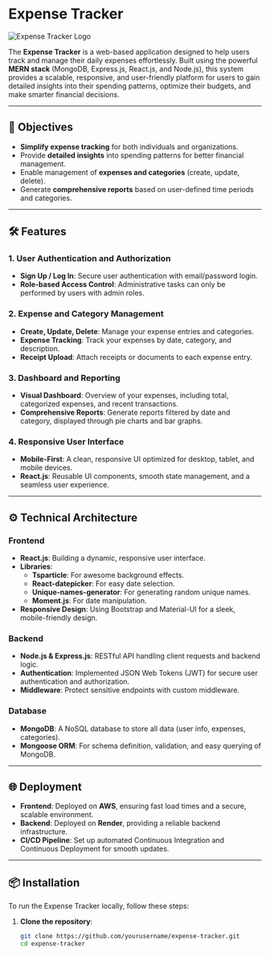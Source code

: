 # Expense Tracker

![Expense Tracker Logo](https://via.placeholder.com/150) <!-- Replace with your logo URL -->

The **Expense Tracker** is a web-based application designed to help users track and manage their daily expenses effortlessly. Built using the powerful **MERN stack** (MongoDB, Express.js, React.js, and Node.js), this system provides a scalable, responsive, and user-friendly platform for users to gain detailed insights into their spending patterns, optimize their budgets, and make smarter financial decisions.

---

## 🎯 Objectives

- **Simplify expense tracking** for both individuals and organizations.
- Provide **detailed insights** into spending patterns for better financial management.
- Enable management of **expenses and categories** (create, update, delete).
- Generate **comprehensive reports** based on user-defined time periods and categories.

---

## 🛠 Features

### 1. User Authentication and Authorization
- **Sign Up / Log In**: Secure user authentication with email/password login.
- **Role-based Access Control**: Administrative tasks can only be performed by users with admin roles.

### 2. Expense and Category Management
- **Create, Update, Delete**: Manage your expense entries and categories.
- **Expense Tracking**: Track your expenses by date, category, and description.
- **Receipt Upload**: Attach receipts or documents to each expense entry.

### 3. Dashboard and Reporting
- **Visual Dashboard**: Overview of your expenses, including total, categorized expenses, and recent transactions.
- **Comprehensive Reports**: Generate reports filtered by date and category, displayed through pie charts and bar graphs.

### 4. Responsive User Interface
- **Mobile-First**: A clean, responsive UI optimized for desktop, tablet, and mobile devices.
- **React.js**: Reusable UI components, smooth state management, and a seamless user experience.

---

## ⚙ Technical Architecture

### Frontend
- **React.js**: Building a dynamic, responsive user interface.
- **Libraries**:
  - **Tsparticle**: For awesome background effects.
  - **React-datepicker**: For easy date selection.
  - **Unique-names-generator**: For generating random unique names.
  - **Moment.js**: For date manipulation.
- **Responsive Design**: Using Bootstrap and Material-UI for a sleek, mobile-friendly design.

### Backend
- **Node.js & Express.js**: RESTful API handling client requests and backend logic.
- **Authentication**: Implemented JSON Web Tokens (JWT) for secure user authentication and authorization.
- **Middleware**: Protect sensitive endpoints with custom middleware.

### Database
- **MongoDB**: A NoSQL database to store all data (user info, expenses, categories).
- **Mongoose ORM**: For schema definition, validation, and easy querying of MongoDB.

---

## 🌐 Deployment

- **Frontend**: Deployed on **AWS**, ensuring fast load times and a secure, scalable environment.
- **Backend**: Deployed on **Render**, providing a reliable backend infrastructure.
- **CI/CD Pipeline**: Set up automated Continuous Integration and Continuous Deployment for smooth updates.

---

## 📦 Installation

To run the Expense Tracker locally, follow these steps:

1. **Clone the repository**:
   ```bash
   git clone https://github.com/yourusername/expense-tracker.git
   cd expense-tracker
